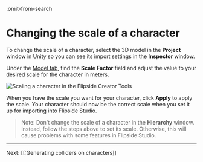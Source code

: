 :omit-from-search

# Changing the scale of a character

To change the scale of a character, select the 3D model in the **Project** window in Unity so you can see its import settings in the **Inspector** window.

Under the [Model tab](https://docs.unity3d.com/Manual/FBXImporter-Model.html), find the **Scale Factor** field and adjust the value to your desired scale for the character in meters.

![Scaling a character in the Flipside Creator Tools](https://www.flipsidexr.com/files/docs/screenshots/scaling-a-character.png)

When you have the scale you want for your character, click **Apply** to apply the scale. Your character should now be the correct scale when you set it up for importing into Flipside Studio.

> Note: Don't change the scale of a character in the **Hierarchy** window. Instead, follow the steps above to set its scale. Otherwise, this will cause problems with some features in Flipside Studio.

---

Next: [[:Generating colliders on characters]]
